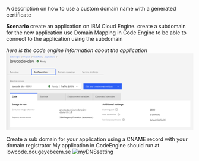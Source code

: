A description on how to use a custom domain name with a generated certificate

**Scenario**
create an application on IBM Cloud Engine.
create a subdomain for the new application
use Domain Mapping in Code Engine to be able to connect to the application using the subdomain

*here is the code engine information about the application*
![myCodeEngineApp.png](/images/myCodeEngineApp.png)

Create a sub domain for your application using a CNAME record with your domain registrator
My application in CodeEngine should run at lowcode.dougeyebeem.se
![myDNSsetting](/images/myDNSsettings.png)

